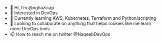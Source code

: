 - 👋 Hi, I’m @nghazicap
- 👀 Interested in DevOps
- 🌱 Currently learning AWS, Kubernetes, Terraform and Python/scripting
- 💞️ Looking to collaborate on anything that helps rookies like me learn more DevOps tools
- 📫 How to reach me on twitter @NaqeebDevOps

<!---
nghazicap/nghazicap is a ✨ special ✨ repository because its `README.md` (this file) appears on your GitHub profile.
You can click the Preview link to take a look at your changes.
--->
